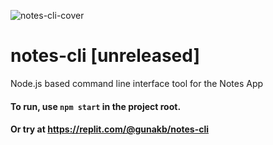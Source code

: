 ![notes-cli-cover](https://user-images.githubusercontent.com/67857588/121847996-0a86be80-cd07-11eb-94e1-1b8cb2df4f2d.png)



# notes-cli [unreleased]
Node.js based command line interface tool for the Notes App

#### To run, use `npm start` in the project root. 

#### Or try at https://replit.com/@gunakb/notes-cli

